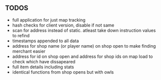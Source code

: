 ## TODOS
* full application for just map tracking
* hash checks for client version, disable if not same
* scan for address instead of static. atleast take down instruction values to refind
* timestamps appended to all data
* address for shop name (or player name) on shop open to make finding merchant easier
* address for id on shop open and address for shop ids on map load to check which have dissapeared
* full item details including stats
* identical functions from shop opens but with owls
